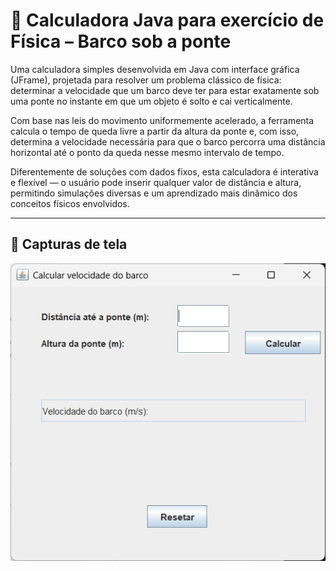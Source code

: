 # 🚤 Calculadora Java para exercício de Física – Barco sob a ponte

Uma calculadora simples desenvolvida em Java com interface gráfica (JFrame), projetada para resolver um problema clássico de física: determinar a velocidade que um barco deve ter para estar exatamente sob uma ponte no instante em que um objeto é solto e cai verticalmente.

Com base nas leis do movimento uniformemente acelerado, a ferramenta calcula o tempo de queda livre a partir da altura da ponte e, com isso, determina a velocidade necessária para que o barco percorra uma distância horizontal até o ponto da queda nesse mesmo intervalo de tempo.

Diferentemente de soluções com dados fixos, esta calculadora é interativa e flexível — o usuário pode inserir qualquer valor de distância e altura, permitindo simulações diversas e um aprendizado mais dinâmico dos conceitos físicos envolvidos.

---

## 📸 Capturas de tela


![Interface da calculadora Java](img1.png)
